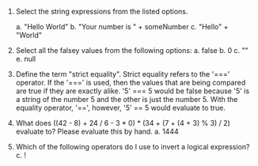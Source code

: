 1. Select the string expressions from the listed options.

    a. "Hello World"
    b. "Your number is " + someNumber
    c. "Hello" + "World"

2. Select all the falsey values from the following options:
    a. false
    b. 0
    c. ""
    e. null

3. Define the term "strict equality".
	Strict equality refers to the '===' operator. If the '===' is used, then the values that are being compared are true if they are exactly alike. '5' === 5 would be false because '5' is a string of the number 5 and the other is just the number 5. With the equality operator, '==', however, '5' == 5 would evaluate to true. 

4. What does ((42 - 8) + 24 / 6 - 3 * 0) * (34 + (7 + (4 + 3) % 3) / 2) evaluate to? Please evaluate this by hand.
    a. 1444
  
5. Which of the following operators do I use to invert a logical expression?
    c. !
    




